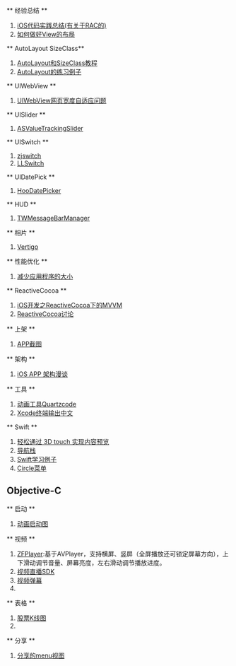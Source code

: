 ** 经验总结 **

1. [iOS代码实践总结(有关于RAC的)](http://blog.csdn.net/colorapp/article/details/48597267)
2. [如何做好View的布局](https://blog.cnbluebox.com/blog/2015/09/18/howtolayoutview/)

** AutoLayout SizeClass**

1. [AutoLayout和SizeClass教程](http://blog.csdn.net/colorapp/article/details/44924609)
2.  [AutoLayout的练习例子](https://github.com/zekunyan/AutolayoutExampleWithMasonry)

** UIWebView **

1. [UIWebView网页宽度自适应问题](http://blog.csdn.net/colorapp/article/details/43565859)

** UISlider **

1. [ASValueTrackingSlider](https://github.com/alskipp/ASValueTrackingSlider)

** UISwitch **

1. [zjswitch](https://github.com/Jameszjhe/zjswitch)
2. [LLSwitch](https://github.com/lilei644/LLSwitch)

** UIDatePick **

1. [HooDatePicker](https://github.com/jakciehoo/HooDatePicker)

** HUD **

1. [TWMessageBarManager](https://github.com/terryworona/TWMessageBarManager)

** 相片 **

1. [Vertigo](https://github.com/gonzalezreal/Vertigo)

** 性能优化 **

1. [减少应用程序的大小](http://beyondvincent.com/2014/03/24/2014-03-20-reducing-the-size-of-my-app/)

** ReactiveCocoa **

1. [iOS开发之ReactiveCocoa下的MVVM](http://www.cnblogs.com/ludashi/p/4925042.html)
2. [ReactiveCocoa讨论](http://blog.devtang.com/2016/01/03/reactive-cocoa-discussion/)


** 上架 **

1. [APP截图](https://launchkit.io/screenshots/)

** 架构 **

1. [iOS APP 架构漫谈](http://studentdeng.github.io/blog/2014/08/29/ios-architecture/)


** 工具 **

1. [动画工具Quartzcode](http://www.quartzcodeapp.com/)
2. [Xcode终端输出中文](https://github.com/Forkong/FKConsole)

** Swift **

1. [轻松通过 3D touch 实现内容预览](https://github.com/marmelroy/PeekPop)
2. [导航栈](https://github.com/Ramotion/navigation-stack)
3. [Swift学习例子](https://github.com/MartinRGB/MTSwift-Learning)
4. [Circle菜单](https://github.com/JaNd3r/CKCircleMenuView)
## Objective-C 

** 启动 **

1. [动画启动图](https://github.com/yeziahehe/YFStartView)

** 视频 **

1. [ZFPlayer](https://github.com/renzifeng/ZFPlayer):基于AVPlayer，支持横屏、竖屏（全屏播放还可锁定屏幕方向），上下滑动调节音量、屏幕亮度，左右滑动调节播放进度。
2. [视频直播SDK](https://github.com/runner365/LiveVideoCoreSDK)
3. [视频弹幕](https://github.com/unash/BarrageRenderer)
4. 

** 表格 **

1. [股票K线图](https://github.com/yate1996/Y_KLine)
2. 

** 分享 **

1. [分享的menu视图](https://github.com/ws00801526/XMNShareMenuExample)